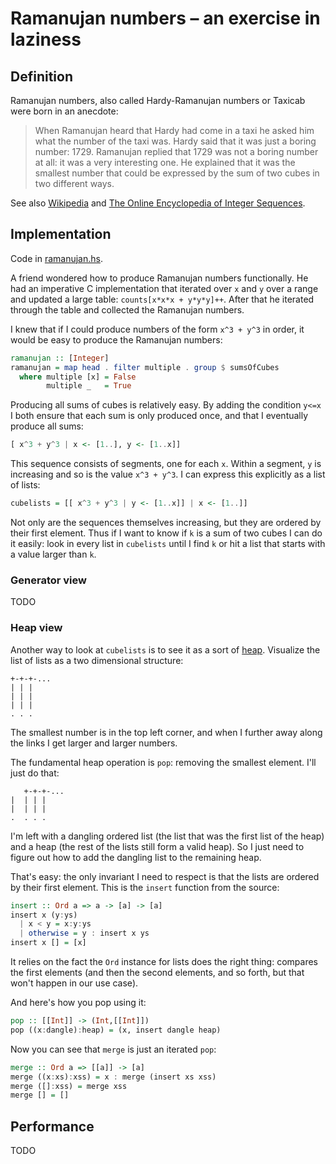# Ramanujan numbers – an exercise in laziness

## Definition

Ramanujan numbers, also called Hardy-Ramanujan numbers or Taxicab
were born in an anecdote:

> When Ramanujan heard that Hardy had come in a taxi he asked him what
> the number of the taxi was. Hardy said that it was just a boring
> number: 1729. Ramanujan replied that 1729 was not a boring number at
> all: it was a very interesting one. He explained that it was the
> smallest number that could be expressed by the sum of two cubes in
> two different ways.

See also
[Wikipedia](https://en.wikipedia.org/wiki/Taxicab_number)
and
[The Online Encyclopedia of Integer Sequences](http://oeis.org/wiki/Hardy%E2%80%93Ramanujan_numbers).

## Implementation

Code in [ramanujan.hs](ramanujan.hs).

A friend wondered how to produce Ramanujan numbers functionally. He
had an imperative C implementation that iterated over `x` and `y` over
a range and updated a large table: `counts[x*x*x + y*y*y]++`. After
that he iterated through the table and collected the Ramanujan
numbers.

I knew that if I could produce numbers of the form `x^3 + y^3` in
order, it would be easy to produce the Ramanujan numbers:

```haskell
ramanujan :: [Integer]
ramanujan = map head . filter multiple . group $ sumsOfCubes
  where multiple [x] = False
        multiple _   = True
```

Producing all sums of cubes is relatively easy. By adding the
condition `y<=x` I both ensure that each sum is only produced once,
and that I eventually produce all sums:

```haskell
[ x^3 + y^3 | x <- [1..], y <- [1..x]]
```

This sequence consists of segments, one for each `x`. Within a
segment, `y` is increasing and so is the value `x^3 + y^3`. I can
express this explicitly as a list of lists:

```haskell
cubelists = [[ x^3 + y^3 | y <- [1..x]] | x <- [1..]]
```

Not only are the sequences themselves increasing, but they are ordered
by their first element. Thus if I want to know if `k` is a sum of two
cubes I can do it easily: look in every list in `cubelists` until I
find `k` or hit a list that starts with a value larger than `k`.

### Generator view

TODO

### Heap view

Another way to look at `cubelists` is to see it as a sort of
[heap](https://en.wikipedia.org/wiki/Heap_(data_structure)).
Visualize the list of lists as a two dimensional structure:

```
+-+-+-...
| | |
| | |
| | |
. . .
```

The smallest number is in the top left corner, and when I further away
along the links I get larger and larger numbers.

The fundamental heap operation is `pop`: removing the smallest
element. I'll just do that:

```
   +-+-+-...
|  | | |
|  | | |
.  . . .
```

I'm left with a dangling ordered list (the list that was the first
list of the heap) and a heap (the rest of the lists still form a valid
heap). So I just need to figure out how to add the dangling list to
the remaining heap.

That's easy: the only invariant I need to respect is that the lists
are ordered by their first element. This is the `insert` function from
the source:

```haskell
insert :: Ord a => a -> [a] -> [a]
insert x (y:ys)
  | x < y = x:y:ys
  | otherwise = y : insert x ys
insert x [] = [x]
```

It relies on the fact the `Ord` instance for lists does the right
thing: compares the first elements (and then the second elements, and
so forth, but that won't happen in our use case).

And here's how you pop using it:

```haskell
pop :: [[Int]] -> (Int,[[Int]])
pop ((x:dangle):heap) = (x, insert dangle heap)
```

Now you can see that `merge` is just an iterated `pop`:

```haskell
merge :: Ord a => [[a]] -> [a]
merge ((x:xs):xss) = x : merge (insert xs xss)
merge ([]:xss) = merge xss
merge [] = []
```

## Performance

TODO
